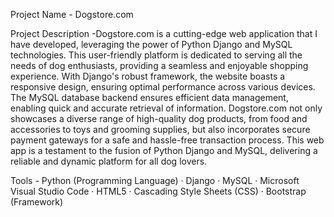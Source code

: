 Project Name - Dogstore.com

Project Description -Dogstore.com is a cutting-edge web application that I have developed, leveraging the power of Python Django and MySQL technologies. This user-friendly platform is dedicated to serving all the needs of dog enthusiasts, providing a seamless and enjoyable shopping experience. With Django's robust framework, the website boasts a responsive design, ensuring optimal performance across various devices. The MySQL database backend ensures efficient data management, enabling quick and accurate retrieval of information. Dogstore.com not only showcases a diverse range of high-quality dog products, from food and accessories to toys and grooming supplies, but also incorporates secure payment gateways for a safe and hassle-free transaction process. This web app is a testament to the fusion of Python Django and MySQL, delivering a reliable and dynamic platform for all dog lovers.

Tools - Python (Programming Language) · Django · MySQL · Microsoft Visual Studio Code · HTML5 · Cascading Style Sheets (CSS) · Bootstrap (Framework)
